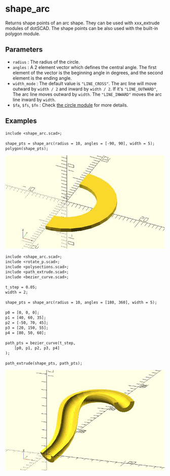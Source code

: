 # shape_arc

Returns shape points of an arc shape. They can be used with xxx_extrude modules of dotSCAD. The shape points can be also used with the built-in polygon module. 

## Parameters

- `radius` : The radius of the circle.
- `angles` : A 2 element vector which defines the central angle. The first element of the vector is the beginning angle in degrees, and the second element is the ending angle.
- `width_mode` : The default value is `"LINE_CROSS"`. The arc line will move outward by `width / 2` and inward by `width / 2`. If it's `"LINE_OUTWARD"`, The arc line moves outward by `width`. The `"LINE_INWARD"` moves the arc line inward by `width`.
- `$fa`, `$fs`, `$fn` : Check [the circle module](https://en.wikibooks.org/wiki/OpenSCAD_User_Manual/Using_the_2D_Subsystem#circle) for more details.

## Examples

    include <shape_arc.scad>;

    shape_pts = shape_arc(radius = 10, angles = [-90, 90], width = 5);
    polygon(shape_pts);

![shape_arc](images/lib-shape_arc-1.JPG)

    include <shape_arc.scad>;
    include <rotate_p.scad>;
    include <polysections.scad>;
    include <path_extrude.scad>;
    include <bezier_curve.scad>;

    t_step = 0.05;
    width = 2;

    shape_pts = shape_arc(radius = 10, angles = [180, 360], width = 5);

    p0 = [0, 0, 0];
    p1 = [40, 60, 35];
    p2 = [-50, 70, 45];
    p3 = [20, 150, 55];
    p4 = [80, 50, 60];

    path_pts = bezier_curve(t_step, 
        [p0, p1, p2, p3, p4]
    );

    path_extrude(shape_pts, path_pts);   

![shape_arc](images/lib-shape_arc-2.JPG)
